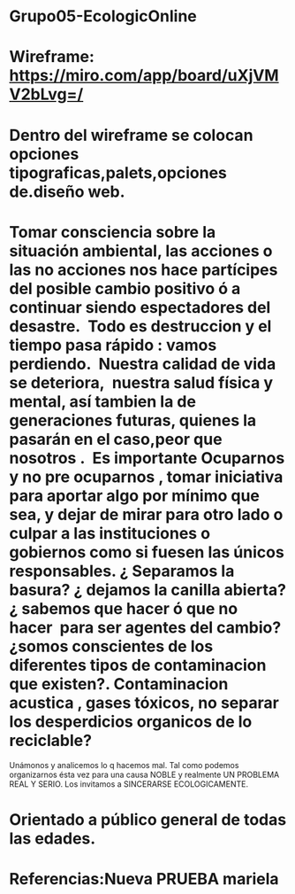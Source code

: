 # Grupo05-EcologicOnline
# Wireframe: https://miro.com/app/board/uXjVMV2bLvg=/ 
# Dentro del wireframe se colocan opciones tipograficas,palets,opciones de.diseño web.
# Tomar consciencia sobre la situación ambiental, las acciones o las no acciones nos hace partícipes del posible cambio positivo ó a continuar siendo espectadores del desastre.  Todo es destruccion y el tiempo pasa rápido : vamos perdiendo.  Nuestra calidad de vida se deteriora,  nuestra salud física y mental, así tambien la de generaciones futuras, quienes la pasarán en el caso,peor que nosotros .  Es importante Ocuparnos y no pre ocuparnos , tomar iniciativa para aportar algo por mínimo que sea, y dejar de mirar para otro lado o culpar a las instituciones o gobiernos como si fuesen las únicos responsables. ¿ Separamos la basura? ¿ dejamos la canilla abierta? ¿ sabemos que hacer ó que no hacer  para ser agentes del cambio? ¿somos conscientes de los diferentes tipos de contaminacion que existen?. Contaminacion acustica , gases tóxicos, no separar los desperdicios organicos de lo reciclable?
Unámonos y analicemos lo q hacemos mal. Tal como podemos organizarnos ésta vez para una causa NOBLE y realmente UN PROBLEMA REAL Y SERIO. Los invitamos a SINCERARSE ECOLOGICAMENTE.
# Orientado a público general de todas las edades.
# Referencias:Nueva PRUEBA mariela